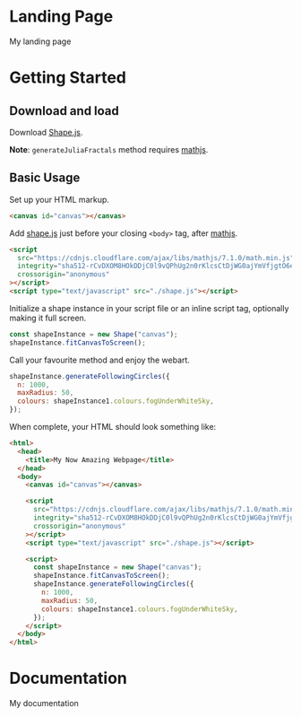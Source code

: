# Landing Page

My landing page

# Getting Started

## Download and load

Download [Shape.js](https://github.com/csc309-summer-2020/js-library-islamdav/tree/master/pub/js).

**Note**: `generateJuliaFractals` method requires [mathjs](https://mathjs.org/).

## Basic Usage

Set up your HTML markup.

```html
<canvas id="canvas"></canvas>
```

Add [shape.js](https://github.com/csc309-summer-2020/js-library-islamdav/tree/master/pub/js) just before your closing `<body>` tag, after [mathjs](https://mathjs.org/).

```html
<script
  src="https://cdnjs.cloudflare.com/ajax/libs/mathjs/7.1.0/math.min.js"
  integrity="sha512-rCvDXOM8HOkDDjC0l9vQPhUg2n0rKlcsCtDjWG0ajYmVfjgtO6egt/RdSbKSzFCIUaE/OQRwmiU/4PmOeK3J+Q=="
  crossorigin="anonymous"
></script>
<script type="text/javascript" src="./shape.js"></script>
```

Initialize a shape instance in your script file or an inline script tag, optionally making it full screen.

```javascript
const shapeInstance = new Shape("canvas");
shapeInstance.fitCanvasToScreen();
```

Call your favourite method and enjoy the webart.

```javascript
shapeInstance.generateFollowingCircles({
  n: 1000,
  maxRadius: 50,
  colours: shapeInstance1.colours.fogUnderWhiteSky,
});
```

When complete, your HTML should look something like:

```html
<html>
  <head>
    <title>My Now Amazing Webpage</title>
  </head>
  <body>
    <canvas id="canvas"></canvas>

    <script
      src="https://cdnjs.cloudflare.com/ajax/libs/mathjs/7.1.0/math.min.js"
      integrity="sha512-rCvDXOM8HOkDDjC0l9vQPhUg2n0rKlcsCtDjWG0ajYmVfjgtO6egt/RdSbKSzFCIUaE/OQRwmiU/4PmOeK3J+Q=="
      crossorigin="anonymous"
    ></script>
    <script type="text/javascript" src="./shape.js"></script>

    <script>
      const shapeInstance = new Shape("canvas");
      shapeInstance.fitCanvasToScreen();
      shapeInstance.generateFollowingCircles({
        n: 1000,
        maxRadius: 50,
        colours: shapeInstance1.colours.fogUnderWhiteSky,
      });
    </script>
  </body>
</html>
```

# Documentation

My documentation
